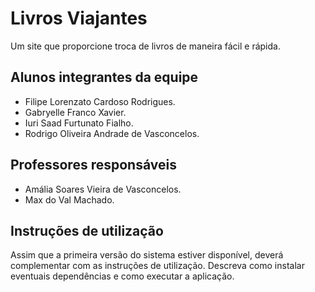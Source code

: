 # Livros Viajantes

Um site que proporcione troca de livros de maneira fácil e rápida.

## Alunos integrantes da equipe

* Filipe Lorenzato Cardoso Rodrigues.
* Gabryelle Franco Xavier.
* Iuri Saad Furtunato Fialho.
* Rodrigo Oliveira Andrade de Vasconcelos.

## Professores responsáveis

* Amália Soares Vieira de Vasconcelos.
* Max do Val Machado.

## Instruções de utilização

Assim que a primeira versão do sistema estiver disponível, deverá complementar com as instruções de utilização. Descreva como instalar eventuais dependências e como executar a aplicação.
